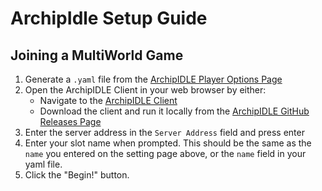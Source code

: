 # ArchipIdle Setup Guide

## Joining a MultiWorld Game
1. Generate a `.yaml` file from the [ArchipIDLE Player Options Page](/games/ArchipIDLE/player-options)
2. Open the ArchipIDLE Client in your web browser by either:
    - Navigate to the [ArchipIDLE Client](http://idle.multiworld.link)
    - Download the client and run it locally from the
      [ArchipIDLE GitHub Releases Page](https://github.com/ArchipelagoMW/archipidle/releases)
3. Enter the server address in the `Server Address` field and press enter
4. Enter your slot name when prompted. This should be the same as the `name` you entered on the
   setting page above, or the `name` field in your yaml file.
5. Click the "Begin!" button.
